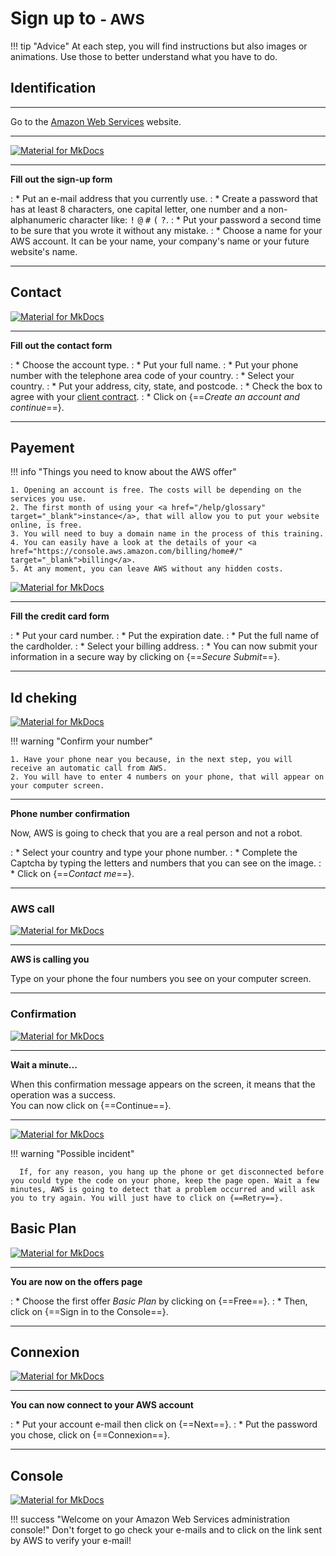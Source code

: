 # Sign up to <small>- AWS</small>

!!! tip "Advice"
    At each step, you will find instructions but also images or animations. Use those to better understand what you have to do.

## Identification

***

Go to the <a href="https://portal.aws.amazon.com/billing/signup#/start" target="_blank">Amazon Web Services</a> website.

***

[![Material for MkDocs](assets/images/aws/inscription/1.gif)](assets/images/aws/inscription/1.gif)

***

**Fill out the sign-up form**

:    * Put an e-mail address that you currently use.
:    * Create a password that has at least 8 characters, one capital letter, one number and a non-alphanumeric character like: <kbd>!</kbd> <kbd>@</kbd> <kbd>#</kbd> <kbd>(</kbd> <kbd>?</kbd>.
:    * Put your password a second time to be sure that you wrote it without any mistake.
:    * Choose a name for your AWS account. It can be your name, your company's name or your future website's name.
***

## Contact

[![Material for MkDocs](assets/images/aws/inscription/2.gif)](assets/images/aws/inscription/2.gif)

***

**Fill out the contact form**

:    * Choose the account type.
:    * Put your full name.
:    * Put your phone number with the telephone area code of your country.
:    * Select your country.
:    * Put your address, city, state, and postcode.
:    * Check the box to agree with your <a href="https://aws.amazon.com/fr/agreement/" target="_blank">client contract</a>.
:    * Click on {==*Create an account and continue*==}.

***

## Payement


!!! info "Things you need to know about the AWS offer"

    1. Opening an account is free. The costs will be depending on the services you use.
    2. The first month of using your <a href="/help/glossary" target="_blank">instance</a>, that will allow you to put your website online, is free.
    3. You will need to buy a domain name in the process of this training.
    4. You can easily have a look at the details of your <a href="https://console.aws.amazon.com/billing/home#/" target="_blank">billing</a>.
    5. At any moment, you can leave AWS without any hidden costs.

[![Material for MkDocs](assets/images/aws/inscription/3.gif)](assets/images/aws/inscription/3.gif)

***

**Fill the credit card form**

:    * Put your card number.
:    * Put the expiration date.
:    * Put the full name of the cardholder.
:    * Select your billing address.
:    * You can now submit your information in a secure way by clicking on {==*Secure Submit*==}.

***

## Id cheking

[![Material for MkDocs](assets/images/aws/inscription/4.gif)](assets/images/aws/inscription/4.gif)

!!! warning "Confirm your number"

    1. Have your phone near you because, in the next step, you will receive an automatic call from AWS.
    2. You will have to enter 4 numbers on your phone, that will appear on your computer screen.

***

**Phone number confirmation**

Now, AWS is going to check that you are a real person and not a robot.

:    * Select your country and type your phone number.
:    * Complete the Captcha by typing the letters and numbers that you can see on the image.
:    * Click on {==*Contact me*==}.

***

### AWS call

[![Material for MkDocs](assets/images/aws/inscription/5.gif)](assets/images/aws/inscription/5.gif)

***

**AWS is calling you**

Type on your phone the four numbers you see on your computer screen.

***

### Confirmation

[![Material for MkDocs](assets/images/aws/inscription/6.gif)](assets/images/aws/inscription/6.gif)

***

**Wait a minute...**

When this confirmation message appears on the screen, it means that the operation was a success.<br>
You can now click on {==Continue==}.

***

[![Material for MkDocs](assets/images/aws/inscription/7.png)](assets/images/aws/inscription/7.png)

!!! warning "Possible incident"

      If, for any reason, you hang up the phone or get disconnected before you could type the code on your phone, keep the page open. Wait a few minutes, AWS is going to detect that a problem occurred and will ask you to try again. You will just have to click on {==Retry==}.

## Basic Plan

[![Material for MkDocs](assets/images/aws/inscription/8.gif)](assets/images/aws/inscription/8.gif)

***

**You are now on the offers page**

:    * Choose the first offer *Basic Plan* by clicking on {==Free==}.
:    * Then, click on {==Sign in to the Console==}.

***

## Connexion

[![Material for MkDocs](assets/images/aws/inscription/9.gif)](assets/images/aws/inscription/9.gif)

***

**You can now connect to your AWS account**

:    * Put your account e-mail then click on {==Next==}.
:    * Put the password you chose, click on {==Connexion==}.

***

## Console

[![Material for MkDocs](assets/images/aws/inscription/10.png)](assets/images/aws/inscription/10.png)

!!! success "Welcome on your Amazon Web Services administration console!"
    Don't forget to go check your e-mails and to click on the link sent by AWS to verify your e-mail!